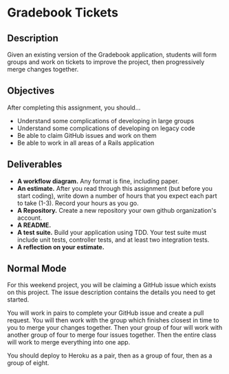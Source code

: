 # Gradebook Tickets

## Description

Given an existing version of the Gradebook application, students will form groups and work on tickets to improve the project, then progressively merge changes together.

## Objectives

After completing this assignment, you should...

* Understand some complications of developing in large groups
* Understand some complications of developing on legacy code
* Be able to claim GitHub issues and work on them
* Be able to work in all areas of a Rails application

## Deliverables

* **A workflow diagram.**  Any format is fine, including paper.
* **An estimate.**  After you read through this assignment (but before you start coding), write down a number of hours that you expect each part to take (1-3).  Record your hours as you go.
* **A Repository.** Create a new repository your own github organization's account.
* **A README.**
* **A test suite.** Build your application using TDD.  Your test suite must include unit tests, controller tests, and at least two integration tests.
* **A reflection on your estimate.**

## Normal Mode

For this weekend project, you will be claiming a GitHub issue which exists on this project.  The issue description contains the details you need to get started.

You will work in pairs to complete your GitHub issue and create a pull request.  You will then work with the group which finishes closest in time to you to merge your changes together.  Then your group of four will work with another group of four to merge four issues together.  Then the entire class will work to merge everything into one app.

You should deploy to Heroku as a pair, then as a group of four, then as a group of eight.
